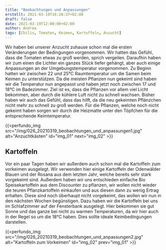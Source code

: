 ```yaml
---
title: "Beobachtungen und Anpassungen"
erstellt: 2021-03-19T16:28:37+02:00
draft: false
date: 2021-03-19T12:00:00+02:00
author: Andrea
tags: [Chilis, Tomaten, Keimen, Kartoffeln, Anzucht]
---
```

Wir haben bei unserer Anzucht zuhause schon mal die ersten Veränderungen der Bedingungen vorgenommen. Wir hatten das Gefühl, dass die Tomaten etwas zu groß werden, sprich vergeilen. Daraufhin haben wir zum einen die Lichter ein ganzes Stück tiefer gehängt, aber auch einige Anpassungen an der Umgebungstemperatur vorgenommen. Zu Beginn hatten wir zwischen 22 und 25°C Raumtemperatur um die Samen beim Keimen zu unterstützen. Da die meisten Pflanzen nun gekeimt sind haben wir die Temperatur nun angepasst und haben jetzt noch zwischen 17 und 18°C im Badezimmer. Ziel ist es, dass die Pflanzen vor allem viel Licht bekommen, aber durch die kühlere Luft nicht zu schnell wachsen. Bisher haben wir auch das Gefühl, dass das hilft, da die neu gekeimten Pflänzchen nicht mehr zu schnell zu groß werden. Für die Pflanzen, welche noch nicht gekeimt haben sorgen wir durch die Heizmatte unter den Töpfchen für die entsprechende Keimtemperatur.

{{<perfundo_img src="/img/026_20210319_beobachtungen_und_anpassungen1.jpg" alt="Anzuchtkästen" id="img_01" next="img_02" >}}

Kartoffeln
---

Vor ein paar Tagen haben wir außerdem auch schon mal die Kartoffeln zum vorkeimen ausgelegt. Wir verwenden hier einige Kartoffeln der Odenwälder Blauen und der Rosana aus dem letzten Jahr, welche bereits sehr stark vorgekeimt sind. Außerdem haben wir uns entschieden einfache Bio Speisekartoffeln aus dem Discounter zu pflanzen, wir wollen nicht wieder die teuren Pflanzkartoffeln einkaufen und aus diesen dann zu wenig Ertrag erhalten. Diese sind noch überhaupt nicht vorgekeimt, das wollen wir nun in den nächsten Wochen begünstigen. Dazu haben wir die Kartoffeln bei uns im Schlafzimmer auf der Fensterbank ausgelegt. Hier bekommen sie gut Sonne und das ganze bei nicht zu warmen Temperaturen, da wir hier auch in der Regel so um die 18°C haben. Dies sollte ideale Keimbedingungen darstellen.

{{<perfundo_img src="/img/026_20210319_beobachtungen_und_anpassungen2.jpg" alt="Kartoffeln zum Vorkeimen" id="img_02" prev="img_01" >}}